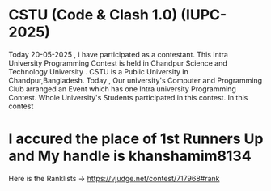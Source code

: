 # CSTU (Code & Clash 1.0) (IUPC-2025)
Today 20-05-2025 , i have participated as a contestant. This Intra University Programming Contest is held in Chandpur Science and Technology University . 
CSTU is a Public University in Chandpur,Bangladesh.
Today , Our university's Computer and Programming Club arranged an Event which has one Intra university Programming Contest. Whole University's Students participated  in this contest.
In this contest
# I accured the place of 1st Runners Up and My handle is khanshamim8134 
Here is the Ranklists -> https://vjudge.net/contest/717968#rank

